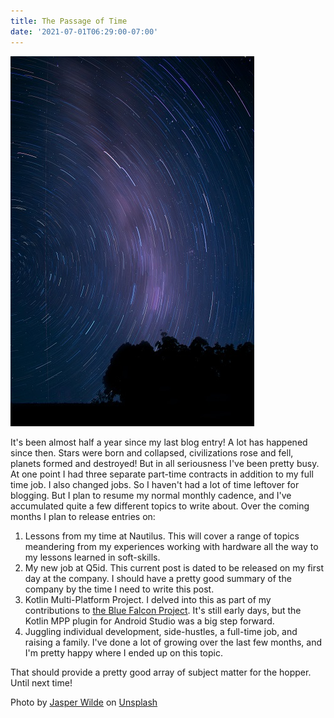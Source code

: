```yaml
---
title: The Passage of Time
date: '2021-07-01T06:29:00-07:00'
---
```

![Time](/assets/time.jpg)

It's been almost half a year since my last blog entry!  A lot has happened since then.  Stars were born and collapsed, civilizations rose and fell, planets formed and destroyed!  But in all seriousness I've been pretty busy.  At one point I had three separate part-time contracts in addition to my full time job.  I also changed jobs.  So I haven't had a lot of time leftover for blogging.  But I plan to resume my normal monthly cadence, and I've accumulated quite a few different topics to write about.  Over the coming months I plan to release entries on:

1. Lessons from my time at Nautilus.  This will cover a range of topics meandering from my experiences working with hardware all the way to my lessons learned in soft-skills. 
2. My new job at Q5id.  This current post is dated to be released on my first day at the company.  I should have a pretty good summary of the company by the time I need to write this post.
3. Kotlin Multi-Platform Project.  I delved into this as part of my contributions to <a href="https://github.com/Reedyuk/blue-falcon">the Blue Falcon Project</a>.  It's still early days, but the Kotlin MPP plugin for Android Studio was a big step forward.
4. Juggling individual development, side-hustles, a full-time job, and raising a family.  I've done a lot of growing over the last few months, and I'm pretty happy where I ended up on this topic.

That should provide a pretty good array of subject matter for the hopper.  Until next time!

Photo by <a href="https://unsplash.com/@jasperwilde?utm_source=unsplash&utm_medium=referral&utm_content=creditCopyText">Jasper Wilde</a> on <a href="https://unsplash.com/s/photos/galaxy?utm_source=unsplash&utm_medium=referral&utm_content=creditCopyText">Unsplash</a>
